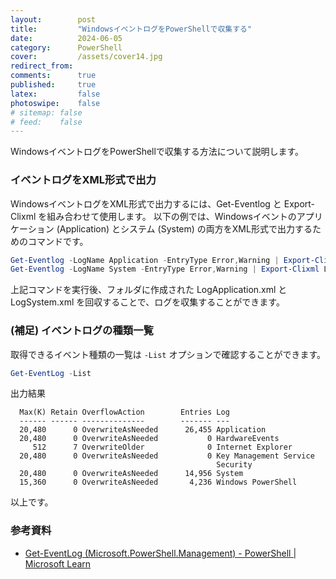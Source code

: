 ```yaml
---
layout:        post
title:         "WindowsイベントログをPowerShellで収集する"
date:          2024-06-05
category:      PowerShell
cover:         /assets/cover14.jpg
redirect_from:
comments:      true
published:     true
latex:         false
photoswipe:    false
# sitemap: false
# feed:    false
---
```


WindowsイベントログをPowerShellで収集する方法について説明します。

### イベントログをXML形式で出力

WindowsイベントログをXML形式で出力するには、Get-Eventlog と Export-Clixml を組み合わせて使用します。
以下の例では、Windowsイベントのアプリケーション (Application) とシステム (System) の両方をXML形式で出力するためのコマンドです。

```ps1
Get-Eventlog -LogName Application -EntryType Error,Warning | Export-Clixml LogApplication.xml
Get-Eventlog -LogName System -EntryType Error,Warning | Export-Clixml LogSystem.xml
```

上記コマンドを実行後、フォルダに作成された LogApplication.xml と LogSystem.xml を回収することで、ログを収集することができます。

### (補足) イベントログの種類一覧

取得できるイベント種類の一覧は `-List` オプションで確認することができます。

```ps1
Get-EventLog -List
```

出力結果

```output
  Max(K) Retain OverflowAction        Entries Log
  ------ ------ --------------        ------- ---
  20,480      0 OverwriteAsNeeded      26,455 Application
  20,480      0 OverwriteAsNeeded           0 HardwareEvents
     512      7 OverwriteOlder              0 Internet Explorer
  20,480      0 OverwriteAsNeeded           0 Key Management Service
                                              Security
  20,480      0 OverwriteAsNeeded      14,956 System
  15,360      0 OverwriteAsNeeded       4,236 Windows PowerShell
```

以上です。

### 参考資料

- [Get-EventLog (Microsoft.PowerShell.Management) - PowerShell \| Microsoft Learn](https://learn.microsoft.com/ja-jp/powershell/module/microsoft.powershell.management/get-eventlog?view=powershell-5.1)
